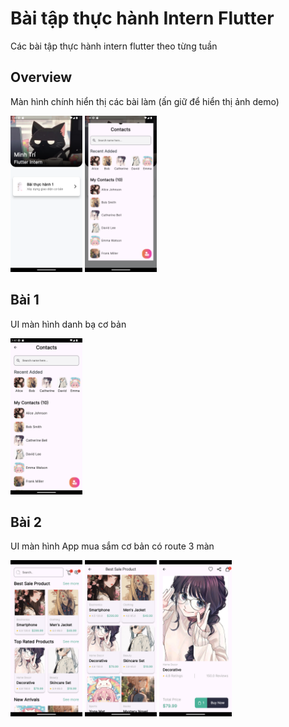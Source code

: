 # Bài tập thực hành Intern Flutter

Các bài tập thực hành intern flutter theo từng tuần

## Overview
Màn hình chính hiển thị các bài làm (ấn giữ để hiển thị ảnh demo)

<img src="Screenshot_1729147981.png" alt="Sample Image"  height="250"/> 
<img src="Screenshot_1729148381.png" alt="Sample Image"  height="250"/>

## Bài 1
UI màn hình danh bạ cơ bản

<img src="Screenshot_1729148261.png" alt="Sample Image"  height="250"/>

## Bài 2
UI màn hình App mua sắm cơ bản có route 3 màn

<img src="pract2.png" alt="Sample Image"  height="250"/>
<img src="Screenshot_1729156034.png" alt="Sample Image"  height="250"/>
<img src="Screenshot_1729156039.png" alt="Sample Image"  height="250"/>